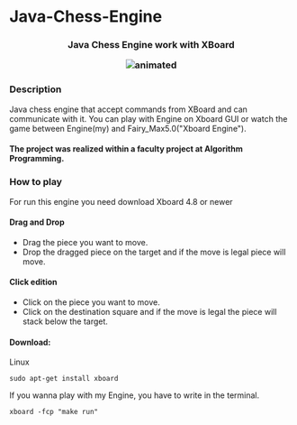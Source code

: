 # Java-Chess-Engine
<h3 align="center">Java Chess Engine work with XBoard

<p align="center">
  <img src="https://github.com/SergiuBabin/Java-Chess-Engine/blob/main/SS_Parties_Fairy_Max5.0/chess.gif" alt="animated" />
</p>

### Description

Java chess engine that accept commands from XBoard and can communicate with it. You can play with Engine on Xboard GUI or watch the game between Engine(my) and Fairy_Max5.0("Xboard Engine").
<h4>The project was realized within a faculty project at Algorithm Programming.



### How to play
For run this engine you need download Xboard 4.8 or newer
#### Drag and Drop
* Drag the piece you want to move.
* Drop the dragged piece on the target and if the move is legal piece will move.
#### Click edition
* Click on the piece you want to move.
* Click on the destination square and if the move is legal the piece will stack below the target.
#### Download:
Linux
   
    sudo apt-get install xboard
If you wanna play with my Engine, you have to write in the terminal.  
    
    xboard -fcp "make run"
